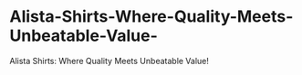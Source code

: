 # Alista-Shirts-Where-Quality-Meets-Unbeatable-Value-
Alista Shirts: Where Quality Meets Unbeatable Value!
